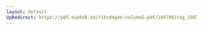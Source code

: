 ```yaml
---
layout: default
UpRedirect: https://pdf.swedeb.se/riksdagen-volumeG-pdf/199798/reg_199798/reg_199798_0291.pdf
---
```

